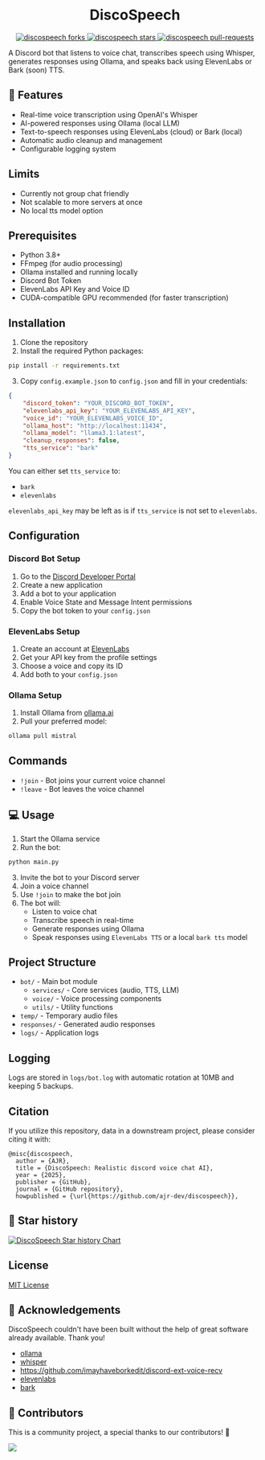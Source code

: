 <h1 align="center">
  <br>
    DiscoSpeech
<br>
</h1>

<p align="center">
<a href="https://github.com/ajr-dev/discospeech/fork" target="blank">
<img src="https://img.shields.io/github/forks/ajr-dev/discospeech?style=for-the-badge" alt="discospeech forks"/>
</a>
<a href="https://github.com/ajr-dev/discospeech/stargazers" target="blank">
<img src="https://img.shields.io/github/stars/ajr-dev/discospeech?style=for-the-badge" alt="discospeech stars"/>
</a>
<a href="https://github.com/ajr-dev/discospeech/pulls" target="blank">
<img src="https://img.shields.io/github/issues-pr/ajr-dev/discospeech?style=for-the-badge" alt="discospeech pull-requests"/>
</a>
</p>

A Discord bot that listens to voice chat, transcribes speech using Whisper, generates responses using Ollama, and speaks back using ElevenLabs or Bark (soon) TTS.

## 🚀 Features

- Real-time voice transcription using OpenAI's Whisper
- AI-powered responses using Ollama (local LLM)
- Text-to-speech responses using ElevenLabs (cloud) or Bark (local)
- Automatic audio cleanup and management
- Configurable logging system

## Limits

- Currently not group chat friendly
- Not scalable to more servers at once
- No local tts model option

## Prerequisites

- Python 3.8+
- FFmpeg (for audio processing)
- Ollama installed and running locally
- Discord Bot Token
- ElevenLabs API Key and Voice ID
- CUDA-compatible GPU recommended (for faster transcription)

## Installation

1. Clone the repository
2. Install the required Python packages:

```sh
pip install -r requirements.txt
```

3. Copy `config.example.json` to `config.json` and fill in your credentials:

```json
{
    "discord_token": "YOUR_DISCORD_BOT_TOKEN",
    "elevenlabs_api_key": "YOUR_ELEVENLABS_API_KEY",
    "voice_id": "YOUR_ELEVENLABS_VOICE_ID",
    "ollama_host": "http://localhost:11434",
    "ollama_model": "llama3.1:latest",
    "cleanup_responses": false,
    "tts_service": "bark" 
}
```

You can either set `tts_service` to:
- `bark`
- `elevenlabs`

`elevenlabs_api_key` may be left as is if `tts_service` is not set to `elevenlabs`.

## Configuration

### Discord Bot Setup
1. Go to the [Discord Developer Portal](https://discord.com/developers/applications)
2. Create a new application
3. Add a bot to your application
4. Enable Voice State and Message Intent permissions
5. Copy the bot token to your `config.json`

### ElevenLabs Setup
1. Create an account at [ElevenLabs](https://elevenlabs.io)
2. Get your API key from the profile settings
3. Choose a voice and copy its ID
4. Add both to your `config.json`

### Ollama Setup
1. Install Ollama from [ollama.ai](https://ollama.ai)
2. Pull your preferred model:
```sh
ollama pull mistral
```

## Commands
- `!join` - Bot joins your current voice channel
- `!leave` - Bot leaves the voice channel

## 💻 Usage

1. Start the Ollama service
2. Run the bot:
```sh
python main.py
```

3. Invite the bot to your Discord server
4. Join a voice channel
5. Use `!join` to make the bot join
6. The bot will:
   - Listen to voice chat
   - Transcribe speech in real-time
   - Generate responses using Ollama
   - Speak responses using `ElevenLabs TTS` or a local `bark tts` model

## Project Structure

- `bot/` - Main bot module
  - `services/` - Core services (audio, TTS, LLM)
  - `voice/` - Voice processing components
  - `utils/` - Utility functions
- `temp/` - Temporary audio files
- `responses/` - Generated audio responses
- `logs/` - Application logs

## Logging

Logs are stored in `logs/bot.log` with automatic rotation at 10MB and keeping 5 backups.

## Citation

If you utilize this repository, data in a downstream project, please consider citing it with:

```
@misc{discospeech,
  author = {AJR},
  title = {DiscoSpeech: Realistic discord voice chat AI},
  year = {2025},
  publisher = {GitHub},
  journal = {GitHub repository},
  howpublished = {\url{https://github.com/ajr-dev/discospeech}},
```

## 🌟 Star history

[![DiscoSpeech Star history Chart](https://api.star-history.com/svg?repos=ajr-dev/discospeech&type=Date)](https://star-history.com/#ajr-dev/discospeech&Date)

## License

[MIT License](LICENSE)

## 🙇 Acknowledgements

DiscoSpeech couldn't have been built without the help of great software already available. Thank you!

- [ollama](https://github.com/ollama/ollama)
- [whisper](https://github.com/openai/whisper)
- https://github.com/imayhaveborkedit/discord-ext-voice-recv
- [elevenlabs](https://github.com/elevenlabs/elevenlabs-python)
- [bark](https://github.com/suno-ai/bark)

## 🤗 Contributors

This is a community project, a special thanks to our contributors! 🤗

<a href="https://github.com/ajr-dev/discospeech/graphs/contributors">
  <img src="https://contrib.rocks/image?repo=ajr-dev/discospeech" />
</a>
